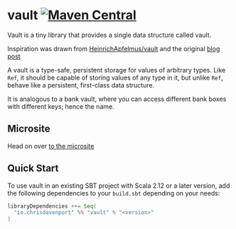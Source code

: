 # vault [![Maven Central](https://maven-badges.herokuapp.com/maven-central/org.typelevel/vault_2.12/badge.svg)](https://maven-badges.herokuapp.com/maven-central/org.typelevel/vault_2.12)

Vault is a tiny library that provides a single data structure called vault.

Inspiration was drawn from [HeinrichApfelmus/vault](https://github.com/HeinrichApfelmus/vault) and the original [blog post](https://apfelmus.nfshost.com/blog/2011/09/04-vault.html)

A vault is a type-safe, persistent storage for values of arbitrary types. Like `Ref`, it should be capable of storing values of any type in it, but unlike `Ref`, behave like a persistent, first-class data structure.

It is analogous to a bank vault, where you can access different bank boxes with different keys; hence the name.

## Microsite

Head on over [to the microsite](https://typelevel.org/vault/)

## Quick Start

To use vault in an existing SBT project with Scala 2.12 or a later version, add the following dependencies to your
`build.sbt` depending on your needs:

```scala
libraryDependencies ++= Seq(
  "io.chrisdavenport" %% "vault" % "<version>"
)
```

